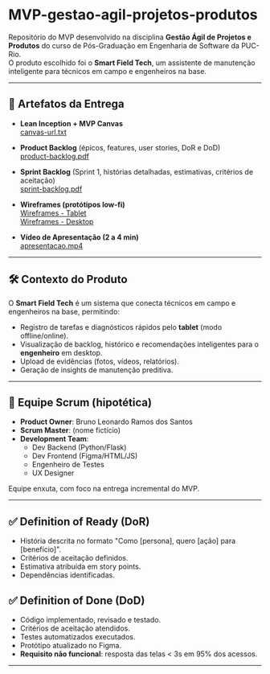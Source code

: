 # MVP-gestao-agil-projetos-produtos
Repositório do MVP desenvolvido na disciplina **Gestão Ágil de Projetos e Produtos** do curso de Pós-Graduação em Engenharia de Software da PUC-Rio.  
O produto escolhido foi o **Smart Field Tech**, um assistente de manutenção inteligente para técnicos em campo e engenheiros na base.

---

## 📌 Artefatos da Entrega

- **Lean Inception + MVP Canvas**  
  [canvas-url.txt](./canvas-url.txt)

- **Product Backlog** (épicos, features, user stories, DoR e DoD)  
  [product-backlog.pdf](./product-backlog.pdf)

- **Sprint Backlog** (Sprint 1, histórias detalhadas, estimativas, critérios de aceitação)  
  [sprint-backlog.pdf](./sprint-backlog.pdf)

- **Wireframes (protótipos low-fi)**  
  [Wireframes - Tablet](./wireframes/fluxo_tecnico_tablet.pdf)  
  [Wireframes - Desktop](./wireframes/fluxo_engenheiro_desktop.pdf)

- **Vídeo de Apresentação (2 a 4 min)**  
  [apresentacao.mp4](./apresentacao.mp4)

---

## 🛠️ Contexto do Produto

O **Smart Field Tech** é um sistema que conecta técnicos em campo e engenheiros na base, permitindo:  
- Registro de tarefas e diagnósticos rápidos pelo **tablet** (modo offline/online).  
- Visualização de backlog, histórico e recomendações inteligentes para o **engenheiro** em desktop.  
- Upload de evidências (fotos, vídeos, relatórios).  
- Geração de insights de manutenção preditiva.  

---

## 👥 Equipe Scrum (hipotética)

- **Product Owner**: Bruno Leonardo Ramos dos Santos  
- **Scrum Master**: (nome fictício)  
- **Development Team**:  
  - Dev Backend (Python/Flask)  
  - Dev Frontend (Figma/HTML/JS)  
  - Engenheiro de Testes  
  - UX Designer  

Equipe enxuta, com foco na entrega incremental do MVP.

---

## ✅ Definition of Ready (DoR)
- História descrita no formato "Como [persona], quero [ação] para [benefício]".  
- Critérios de aceitação definidos.  
- Estimativa atribuída em story points.  
- Dependências identificadas.  

## ✅ Definition of Done (DoD)
- Código implementado, revisado e testado.  
- Critérios de aceitação atendidos.  
- Testes automatizados executados.  
- Protótipo atualizado no Figma.  
- **Requisito não funcional**: resposta das telas < 3s em 95% dos acessos.

---
